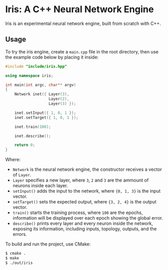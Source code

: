 # Iris: A C++ Neural Network Engine

Iris is an experimental neural network engine, built from scratch with C++.

## Usage

To try the iris engine, create a `main.cpp` file in the root directory, then use the example code below by placing it inside:

```cpp
#include "include/iris.hpp"

using namespace iris;

int main(int argc, char** argv)
{
    Network inet({ Layer(3),
                   Layer(2),
                   Layer(3) });

    inet.setInput({ 1, 0, 1 });
    inet.setTarget({ 1, 0, 1 });

    inet.train(100);

    inet.describe();

    return 0;
}
```

Where:

-   `Network` is the neural network engine, the constructor receives a vector of `Layer`.
-   `Layer` specifies a new layer, where `3`, `2` and `3` are the ammount of neurons inside each layer.
-   `setInput()` adds the input to the network, where `{0, 1, 3}` is the input vector.
-   `setTarget()` sets the expected output, where `{3, 2, 4}` is the output vector.
-   `train()` starts the training process, where `100` are the epochs, information will be displayed over each epoch showing the global error.
-   `describe()` prints every layer and every neuron inside the network, exposing its information, including inputs, topology, outputs, and the errors.

To build and run the project, use CMake:

```sh
$ cmake .
$ make
$ ./out/iris
```
